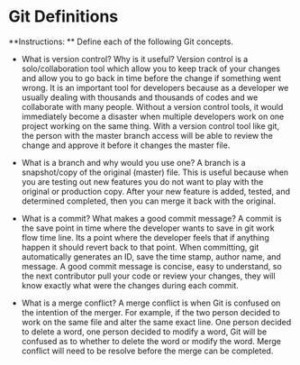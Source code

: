 # Git Definitions

**Instructions: ** Define each of the following Git concepts.

* What is version control?  Why is it useful? Version control is a solo/collaboration tool which allow you to keep track of your changes and allow you to go back in time before the change if something went wrong. It is an important tool for developers because as a developer we usually dealing with thousands and thousands of codes and we collaborate with many people. Without a version control tools, it would immediately become a disaster when multiple developers work on one project working on the same thing. With a version control tool like git, the person with the master branch access will be able to review the change and approve it before it changes the master file.

* What is a branch and why would you use one?  A branch is a snapshot/copy of the original (master) file. This is useful because when you are testing out new features you do not want to play with the original or production copy. After your new feature is added, tested, and determined completed, then you can merge it back with the original.

* What is a commit? What makes a good commit message? A commit is the save point in time where the developer wants to save in git work flow time line. Its a point where the developer feels that if anything happen it should revert back to that point. When committing, git automatically generates an ID, save the time stamp, author name, and message. A good commit message is concise, easy to understand, so the next contributor pull your code or review your changes, they will know exactly what were the changes during each commit.

* What is a merge conflict? A merge conflict is when Git is confused on the intention of the merger. For example, if the two person decided to work on the same file and alter the same exact line. One person decided to delete a word, one person decided to modify a word, Git will be confused as to whether to delete the word or modify the word. Merge conflict will need to be resolve before the merge can be completed.